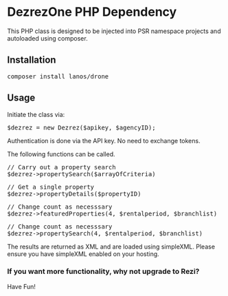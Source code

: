 # DezrezOne PHP Dependency
This PHP class is designed to be injected into PSR namespace projects and autoloaded using composer.

<h2>Installation</h2>

<pre>composer install lanos/drone</pre>

<h2>Usage</h2>

Initiate the class via:

<pre>$dezrez = new Dezrez($apikey, $agencyID);</pre>

Authentication is done via the API key. No need to exchange tokens.

The following functions can be called.

<pre>
// Carry out a property search
$dezrez->propertySearch($arrayOfCriteria)</pre>
<pre>
// Get a single property
$dezrez->propertyDetails($propertyID)</pre>
<pre>
// Change count as necesssary
$dezrez->featuredProperties(4, $rentalperiod, $branchlist)</pre>
<pre>
// Change count as necesssary
$dezrez->propertySearch(4, $rentalperiod, $branchlist)</pre>

The results are returned as XML and are loaded using simpleXML. Please ensure you have simpleXML enabled on your hosting.
<h3>If you want more functionality, why not upgrade to Rezi?</h3>

Have Fun!
